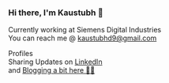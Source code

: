 ### Hi there, I'm Kaustubh  👋
Currently working at Siemens Digital Industries <br>
You can reach me @ kaustubhd9@gmail.com<br>

Profiles<br>
Sharing Updates on <a href="https://www.linkedin.com/in/kaustubhdeokar/">LinkedIn</a><br>
and <a href="https://kaustubhdeokar.github.io/myblog">Blogging a bit here 🧗‍♂️</a><br>

<!--
**kaustubhdeokar/kaustubhdeokar** is a ✨ _special_ ✨ repository because its `README.md` (this file) appears on your GitHub profile.

Here are some ideas to get you started:

- 🔭 I’m currently working on ...
- 🌱 I’m currently learning ...
- 👯 I’m looking to collaborate on ...
- 🤔 I’m looking for help with ...
- 💬 Ask me about ...
- 📫 How to reach me: ...
- 😄 Pronouns: ...
- ⚡ Fun fact: ...
-->
